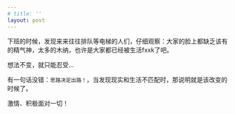 ```yaml
---
# title: ''
layout: post
---
```

 
下班的时候，发现来来往往排队等电梯的人们，仔细观察：大家的脸上都缺乏该有的精气神，太多的木纳，也许是大家都已经被生活fxxk了吧。

想法不变，就只能忍受...

有一句话没错：`思路决定出路！`，当发现现实和生活不匹配时，那说明就是该改变的时候了。

激情、积极面对一切！